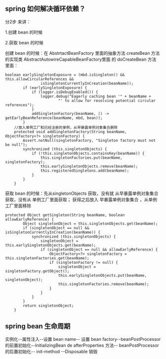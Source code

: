 ## spring 如何解决循环依赖？

分2步 来讲：

1.创建 bean 的时候

2.获取 bean 的时候

创建 bean 的时候：在 AbstrtactBeanFactory 里面的抽象方法 createBean 方法的实现类 AbstractAutowireCapableBeanFactory里面
的 doCreateBean 方法 里面：
```
boolean earlySingletonExposure = (mbd.isSingleton() && this.allowCircularReferences &&
				isSingletonCurrentlyInCreation(beanName));
		if (earlySingletonExposure) {
			if (logger.isDebugEnabled()) {
				logger.debug("Eagerly caching bean '" + beanName +
						"' to allow for resolving potential circular references");
			}
			addSingletonFactory(beanName, () -> getEarlyBeanReference(beanName, mbd, bean));
		}
    //放入单例工厂和已经注册的单例，从早暴露单例对象集合删除
    protected void addSingletonFactory(String beanName, ObjectFactory<?> singletonFactory) {
		Assert.notNull(singletonFactory, "Singleton factory must not be null");
		synchronized (this.singletonObjects) {
			if (!this.singletonObjects.containsKey(beanName)) {
				this.singletonFactories.put(beanName, singletonFactory);
				this.earlySingletonObjects.remove(beanName);
				this.registeredSingletons.add(beanName);
			}
		}
	}
```


获取 bean 的时候：先从singletonObjects 获取，没有就 从早暴露单例对象集合 获取，没有从 单例工厂里面获取；
获得之后放入 早暴露单例对象集合 ，从单例工厂里面移除 

```
protected Object getSingleton(String beanName, boolean allowEarlyReference) {
		Object singletonObject = this.singletonObjects.get(beanName);
		if (singletonObject == null && isSingletonCurrentlyInCreation(beanName)) {
			synchronized (this.singletonObjects) {
				singletonObject = this.earlySingletonObjects.get(beanName);
				if (singletonObject == null && allowEarlyReference) {
					ObjectFactory<?> singletonFactory = this.singletonFactories.get(beanName);
					if (singletonFactory != null) {
						singletonObject = singletonFactory.getObject();
						this.earlySingletonObjects.put(beanName, singletonObject);
						this.singletonFactories.remove(beanName);
					}
				}
			}
		}
		return singletonObject;
	}
 ```
 
 ## spring bean 生命周期
 
 实例化--属性注入--设置 bean name-- 设置 bean factory--beanPostProcessor 的前置初始化--InitializingBean de afterProperties 方法--
 beanPostProcessor 的后置初始化-- init-method --Disposable 销毁

